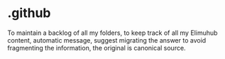 # .github
To maintain a backlog of all my folders, to keep track of all my Elimuhub content, automatic message, suggest migrating the answer to avoid fragmenting the information, the original is canonical source. 
